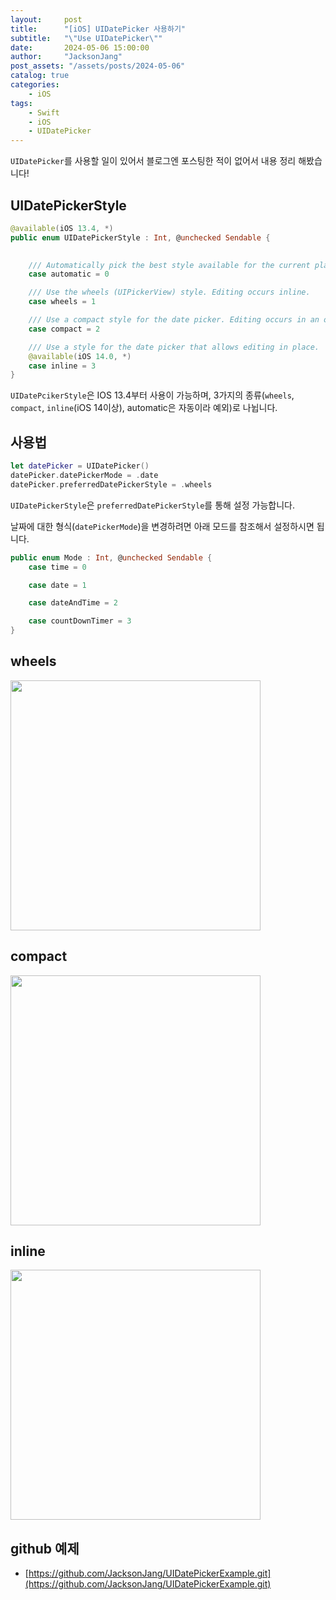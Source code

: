 ```yaml
---
layout:     post
title:      "[iOS] UIDatePicker 사용하기"
subtitle:   "\"Use UIDatePicker\""
date:       2024-05-06 15:00:00
author:     "JacksonJang"
post_assets: "/assets/posts/2024-05-06"
catalog: true
categories:
    - iOS
tags:
    - Swift
    - iOS
    - UIDatePicker
---
```


`UIDatePicker`를 사용할 일이 있어서 블로그엔 포스팅한 적이 없어서 내용 정리 해봤습니다!

## UIDatePickerStyle
```swift
@available(iOS 13.4, *)
public enum UIDatePickerStyle : Int, @unchecked Sendable {

    
    /// Automatically pick the best style available for the current platform & mode.
    case automatic = 0

    /// Use the wheels (UIPickerView) style. Editing occurs inline.
    case wheels = 1

    /// Use a compact style for the date picker. Editing occurs in an overlay.
    case compact = 2

    /// Use a style for the date picker that allows editing in place.
    @available(iOS 14.0, *)
    case inline = 3
}
```
`UIDatePcikerStyle`은 IOS 13.4부터 사용이 가능하며, 3가지의 종류(`wheels`, `compact`, `inline`(iOS 14이상), automatic은 자동이라 예외)로 나뉩니다.

## 사용법
```swift
let datePicker = UIDatePicker()
datePicker.datePickerMode = .date
datePicker.preferredDatePickerStyle = .wheels
```

`UIDatePickerStyle`은 `preferredDatePickerStyle`를 통해 설정 가능합니다.

날짜에 대한 형식(`datePickerMode`)을 변경하려면 아래 모드를 참조해서 설정하시면 됩니다.
```swift
public enum Mode : Int, @unchecked Sendable {
    case time = 0

    case date = 1

    case dateAndTime = 2

    case countDownTimer = 3
}
```

## wheels
<img src="{{ page.post_assets }}/wheels.png" style="height:400px" /> <br />

## compact
<img src="{{ page.post_assets }}/compact.png" style="height:400px" /> <br />

## inline
<img src="{{ page.post_assets }}/inline.png" style="height:400px" /> <br />

## github 예제
- [https://github.com/JacksonJang/UIDatePickerExample.git](https://github.com/JacksonJang/UIDatePickerExample.git)
